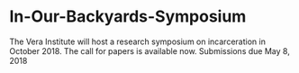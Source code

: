 # In-Our-Backyards-Symposium
The Vera Institute will host a research symposium on incarceration in October 2018. The call for papers is available now. Submissions due May 8, 2018 

